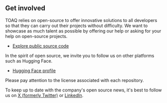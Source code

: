 ## Get involved

TOAQ relies on open-source to offer innovative solutions to all developers so that they can carry out their projects without difficulty. We want to showcase as much talent as possible by offering our help or asking for your help on open-source projects.

* [Explore public source code](https://github.com/orgs/TOAQ-oss/repositories)

In the spirit of open source, we invite you to follow us on other platforms such as Hugging Face.
* [Hugging Face profile](https://huggingface.co/TOAQ)

Please pay attention to the license associated with each repository.

To keep up to date with the company's open source news, it's best to follow us on [X (formerly Twitter)](https://twitter.com/TOAQ_Company) or [LinkedIn](https://www.linkedin.com/company/toaq).
